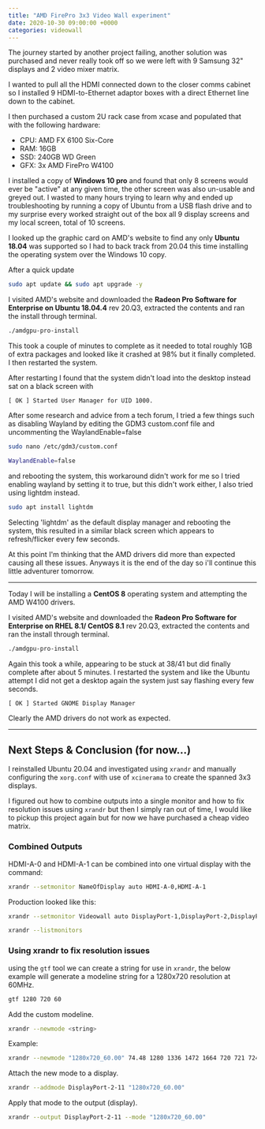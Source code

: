 ```yaml
---
title: "AMD FirePro 3x3 Video Wall experiment"
date: 2020-10-30 09:00:00 +0000
categories: videowall
---
```




The journey started by another project failing, another solution was purchased and never really took off so we were left with 9 Samsung 32" displays and 2 video mixer matrix.

I wanted to pull all the HDMI connected down to the closer comms cabinet so I installed 9 HDMI-to-Ethernet adaptor boxes with a direct Ethernet line down to the cabinet.

I then purchased a custom 2U rack case from xcase and populated that with the following hardware:

* CPU: AMD FX 6100 Six-Core
* RAM: 16GB
* SSD: 240GB WD Green
* GFX: 3x AMD FirePro W4100

I installed a copy of **Windows 10 pro** and found that only 8 screens would ever be "active" at any given time, the other screen was also un-usable and greyed out. I wasted to many hours trying to learn why and ended up troubleshooting by running a copy of Ubuntu from a USB flash drive and to my surprise every worked straight out of the box all 9 display screens and my local screen, total of 10 screens.

I looked up the graphic card on AMD's website to find any only **Ubuntu 18.04** was supported so I had to back track from 20.04 this time installing the operating system over the Windows 10 copy.

After a quick update

```bash
sudo apt update && sudo apt upgrade -y
```

I visited AMD's website and downloaded the **Radeon Pro Software for Enterprise on Ubuntu 18.04.4** rev 20.Q3, extracted the contents and ran the install through terminal.

```bash
./amdgpu-pro-install
```

This took a couple of minutes to complete as it needed to total roughly 1GB of extra packages and looked like it crashed at 98% but it finally completed. I then restarted the system.

After restarting I found that the system didn't load into the desktop instead sat on a black screen with 

```
[ OK ] Started User Manager for UID 1000.
```

After some research and advice from a tech forum, I tried a few things such as disabling Wayland by editing the GDM3 custom.conf file and uncommenting the WaylandEnable=false

```bash
sudo nano /etc/gdm3/custom.conf

WaylandEnable=false
```

and rebooting the system, this workaround didn't work for me so I tried enabling wayland by setting it to true, but this didn't work either, I also tried using lightdm instead.

```bash
sudo apt install lightdm
```

Selecting 'lightdm' as the default display manager and rebooting the system, this resulted in a similar black screen which appears to refresh/flicker every few seconds.

At this point I'm thinking that the AMD drivers did more than expected causing all these issues. Anyways it is the end of the day so i'll continue this little adventurer tomorrow.



---



Today I will be installing a **CentOS 8** operating system and attempting the AMD W4100 drivers.

I visited AMD's website and downloaded the **Radeon Pro Software for Enterprise on RHEL  8.1/ CentOS 8.1** rev 20.Q3, extracted the contents and ran the install through terminal.

```bash
./amdgpu-pro-install
```

Again this took a while, appearing to be stuck at 38/41 but did finally complete after about 5 minutes. I restarted the system and like the Ubuntu attempt I did not get a desktop again the system just say flashing every few seconds.

```
[ OK ] Started GNOME Display Manager
```

Clearly the AMD drivers do not work as expected.



---



## Next Steps & Conclusion (for now...)



I reinstalled Ubuntu 20.04 and investigated using `xrandr` and manually configuring the `xorg.conf` with use of `xcinerama` to create the spanned 3x3 displays.

I figured out how to combine outputs into a single monitor and how to fix resolution issues using `xrandr`  but then I simply ran out of time, I would like to pickup this project again but for now we have purchased a cheap video matrix.



### Combined Outputs

HDMI-A-0 and HDMI-A-1 can be combined into one virtual display with the command:

```bash
xrandr --setmonitor NameOfDisplay auto HDMI-A-0,HDMI-A-1
```

Production looked like this:

```bash
xrandr --setmonitor Videowall auto DisplayPort-1,DisplayPort-2,DisplayPort-3,DisplayPort-2-9,DisplayPort-2-10,DisplayPort-2-11,DisplayPort-1-5,DisplayPort-1-6,DisplayPort-1-7
```

```bash
xrandr --listmonitors
```



### Using xrandr to fix resolution issues

using the `gtf` tool we can create a string for use in `xrandr`, the below example will generate a modeline string for a 1280x720 resolution at 60MHz.

```bash
gtf 1280 720 60
```

Add the custom modeline.

```bash
xrandr --newmode <string>
```

Example:

```bash
xrandr --newmode "1280x720_60.00" 74.48 1280 1336 1472 1664 720 721 724 746 -HSync +Vsync
```

Attach the new mode to a display.

```bash
xrandr --addmode DisplayPort-2-11 "1280x720_60.00"
```

Apply that mode to the output (display).

```bash
xrandr --output DisplayPort-2-11 --mode "1280x720_60.00"
```


